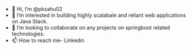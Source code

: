 - 👋 Hi, I’m @pksahu02
- 👀 I’m interested in building highly scalabale and reliant web applications on Java Stack.
- 💞️ I’m looking to collaborate on any projects on springboot related technologies.
- 📫 How to reach me- Linkedin

<!---
pksahu02/pksahu02 is a ✨ special ✨ repository because its `README.md` (this file) appears on your GitHub profile.
You can click the Preview link to take a look at your changes.
--->
